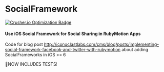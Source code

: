 SocialFramework
===============
[![Crusher.io Optimization Badge](http://crusher.io/repo/iconoclastlabs/socialframework/badge)](http://crusher.io/repo/iconoclastlabs/socialframework)

#### Use iOS Social Framework for Social Sharing in RubyMotion Apps

Code for blog post http://iconoclastlabs.com/cms/blog/posts/implementing-social-framework-facebook-and-twitter-with-rubymotion about adding SocialFrameworks in iOS >= 6

:muscle:NOW INCLUDES TESTS!
